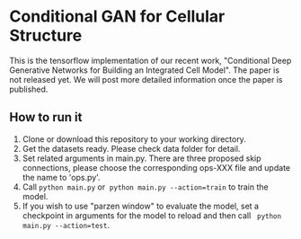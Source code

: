 # Conditional GAN for Cellular Structure

This is the tensorflow implementation of our recent work, "Conditional Deep Generative Networks for Building an Integrated Cell Model". The paper is not released yet. We will post more detailed information once the paper is published.

## How to run it

1. Clone or download this repository to your working directory.
2. Get the datasets ready. Please check data folder for detail.
3. Set related arguments in main.py. There are three proposed skip connections, please choose the corresponding ops-XXX file and update the name to 'ops.py'.
4. Call ``` python main.py ``` or  ``` python main.py --action=train ``` to train the model.
5. If you wish to use "parzen window" to evaluate the model, set a checkpoint in arguments for the model to reload and then call ``` python main.py --action=test```.






